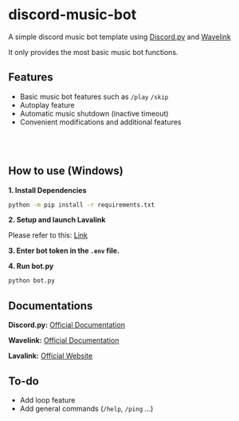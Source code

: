 # discord-music-bot

A simple discord music bot template using [Discord.py](https://github.com/Rapptz/discord.py) and [Wavelink](https://github.com/PythonistaGuild/Wavelink)

It only provides the most basic music bot functions.


## Features

- Basic music bot features such as `/play` `/skip`
- Autoplay feature
- Automatic music shutdown (inactive timeout)
- Convenient modifications and additional features

<br><br>

## How to use (Windows)

**1. Install Dependencies**
```sh
python -m pip install -r requirements.txt
```

**2. Setup and launch Lavalink**

Please refer to this: [Link](https://github.com/lavalink-devs/Lavalink)


**3. Enter bot token in the `.env` file.**


**4. Run bot.py**
```sh
python bot.py
```


## Documentations

**Discord.py:** [Official Documentation](https://discordpy.readthedocs.io/en/latest/index.html)

**Wavelink:** [Official Documentation](https://wavelink.dev/en/latest)

**Lavalink:** [Official Website](https://lavalink.dev/)


## To-do
- Add loop feature
- Add general commands (`/help`, `/ping` ...)